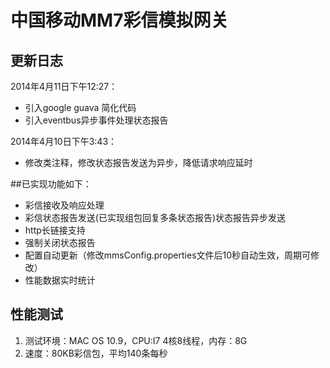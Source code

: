 # 中国移动MM7彩信模拟网关

## 更新日志
2014年4月11日下午12:27：    

* 引入google guava 简化代码  
* 引入eventbus异步事件处理状态报告  

2014年4月10日下午3:43：  

* 修改类注释，修改状态报告发送为异步，降低请求响应延时  

##已实现功能如下：
* 彩信接收及响应处理
* 彩信状态报告发送(已实现组包回复多条状态报告)状态报告异步发送
* http长链接支持
* 强制关闭状态报告
* 配置自动更新（修改mmsConfig.properties文件后10秒自动生效，周期可修改）
* 性能数据实时统计

## 性能测试
1. 测试环境：MAC OS 10.9，CPU:I7 4核8线程，内存：8G
2. 速度：80KB彩信包，平均140条每秒
